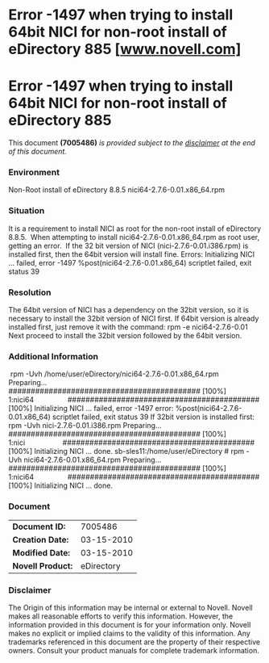# Error -1497 when trying to install 64bit NICI for non-root install of eDirectory 885 [www.novell.com]

# Error -1497 when trying to install 64bit NICI for non-root install of eDirectory 885

This document **(7005486)** _is provided subject to the [disclaimer](http://www.novell.com/support/#disclaimer) at the end of this document._

### Environment

Non-Root install of eDirectory 8.8.5
nici64-2.7.6-0.01.x86\_64.rpm

### Situation

It is a requirement to install NICI as root for the non-root install of eDirectory 8.8.5.  When attempting to install nici64-2.7.6-0.01.x86\_64.rpm as root user, getting an error. 
If the 32 bit version of NICI (nici-2.7.6-0.01.i386.rpm) is installed first, then the 64bit version will install fine.
Errors:
Initializing NICI ... failed, error -1497
%post(nici64-2.7.6-0.01.x86\_64) scriptlet failed, exit status 39

### Resolution

The 64bit version of NICI has a dependency on the 32bit version, so it is necessary to install the 32bit version of NICI first. If 64bit version is already installed first, just remove it with the command:
rpm -e nici64-2.7.6-0.01
Next proceed to install the 32bit version followed by the 64bit version.

### Additional Information

 rpm -Uvh /home/user/eDirectory/nici64-2.7.6-0.01.x86\_64.rpm
Preparing...                ########################################### \[100%\]
   1:nici64                 ########################################### \[100%\]
Initializing NICI ... failed, error -1497
error: %post(nici64-2.7.6-0.01.x86\_64) scriptlet failed, exit status 39
If 32bit version is installed first:
rpm -Uvh nici-2.7.6-0.01.i386.rpm
Preparing...                ########################################### \[100%\]
   1:nici                   ########################################### \[100%\]
Initializing NICI ... done.
sb-sles11:/home/user/eDirectory # rpm -Uvh nici64-2.7.6-0.01.x86\_64.rpm
Preparing...                ########################################### \[100%\]
   1:nici64                 ########################################### \[100%\]
Initializing NICI ... done.

### Document

|     |     |
| --- | --- |
| **Document ID:** | 7005486 |
| **Creation Date:** | 03-15-2010 |
| **Modified Date:** | 03-15-2010 |
| **Novell Product:** | eDirectory |

### Disclaimer

The Origin of this information may be internal or external to Novell. Novell makes all reasonable efforts to verify this information. However, the information provided in this document is for your information only. Novell makes no explicit or implied claims to the validity of this information.
Any trademarks referenced in this document are the property of their respective owners. Consult your product manuals for complete trademark information.

